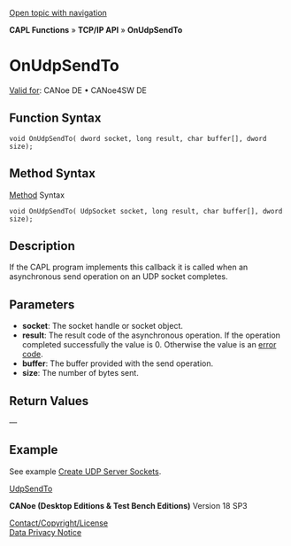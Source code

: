 [Open topic with navigation](../../../../../CANoeDEFamily.htm#Topics/CAPLFunctions/TCPIPAPI/EventProcedures/CAPLfunctionTCPIPOnUdpSendTo.md)

**CAPL Functions** » **TCP/IP API** » **OnUdpSendTo**

# OnUdpSendTo

[Valid for](../../../Shared/FeatureAvailability.md): CANoe DE • CANoe4SW DE

## Function Syntax

```plaintext
void OnUdpSendTo( dword socket, long result, char buffer[], dword size);
```

## Method Syntax

[Method](../../../Shared/CAPL/General/ClassesAndObjects.md) Syntax

```plaintext
void OnUdpSendTo( UdpSocket socket, long result, char buffer[], dword size);
```

## Description

If the CAPL program implements this callback it is called when an asynchronous send operation on an UDP socket completes.

## Parameters

- **socket**: The socket handle or socket object.
- **result**: The result code of the asynchronous operation. If the operation completed successfully the value is 0. Otherwise the value is an [error code](../CAPLfunctionsTCPIPWinsock2ErrorCodes.md).
- **buffer**: The buffer provided with the send operation.
- **size**: The number of bytes sent.

## Return Values

—

## Example

See example [Create UDP Server Sockets](../../../Shared/CAPL/TCPIPAPI/TCPIPAPI.md#UDPServerSocket).

[UdpSendTo](../Functions/CAPLfunctionUDPSendTo.md)

**CANoe (Desktop Editions & Test Bench Editions)** Version 18 SP3

[Contact/Copyright/License](../../../Shared/ContactCopyrightLicense.md)  
[Data Privacy Notice](https://www.vector.com/int/en/company/get-info/privacy-policy/)
